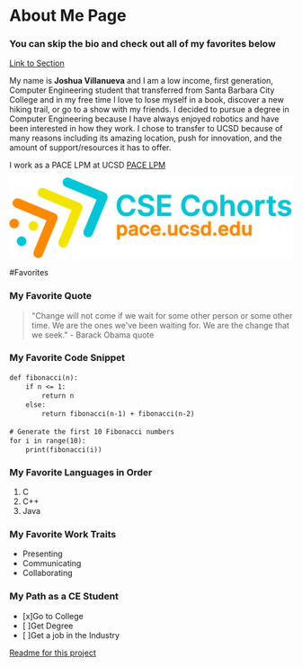 # About Me Page

### You can skip the bio and check out all of my favorites below

[Link to Section](#Favorites)

My name is **Joshua Villanueva** and I am a low income, first generation, Computer Engineering student that transferred from Santa Barbara City College and in my free time I love to lose myself in a book, discover a new hiking trail, or go to a show with my friends. I decided to pursue a degree in Computer Engineering because I have always enjoyed robotics and have been interested in how they work. I chose to transfer to UCSD because of many reasons including its amazing location, push for innovation, and the amount of support/resources it has to offer.


I work as a PACE LPM at UCSD [PACE LPM](https://csepace.ucsd.edu/)

![PACE LOGO](Logo-banner.png)

#Favorites

### My Favorite Quote
> "Change will not come if we wait for some other person or some other time. We are the ones we've been waiting for. We are the change that we seek." - Barack Obama quote


### My Favorite Code Snippet
```
def fibonacci(n):
    if n <= 1:
        return n
    else:
        return fibonacci(n-1) + fibonacci(n-2)

# Generate the first 10 Fibonacci numbers
for i in range(10):
    print(fibonacci(i))

```

### My Favorite Languages in Order
1. C
2. C++
3. Java

### My Favorite Work Traits
- Presenting
- Communicating
- Collaborating

### My Path as a CE Student
- [x]Go to College
- [ ]Get Degree
- [ ]Get a job in the Industry

[Readme for this project](README.md)
